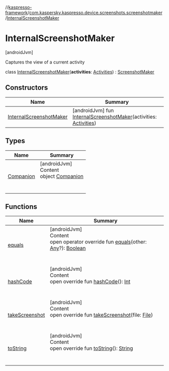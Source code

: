 //[kaspresso-framework](../../index.md)/[com.kaspersky.kaspresso.device.screenshots.screenshotmaker](../index.md)/[InternalScreenshotMaker](index.md)



# InternalScreenshotMaker  
 [androidJvm] 

Captures the view of a current activity

class [InternalScreenshotMaker](index.md)(**activities**: [Activities](../../com.kaspersky.kaspresso.device.activities/-activities/index.md)) : [ScreenshotMaker](../-screenshot-maker/index.md)   


## Constructors  
  
|  Name|  Summary| 
|---|---|
| [InternalScreenshotMaker](-internal-screenshot-maker.md)|  [androidJvm] fun [InternalScreenshotMaker](-internal-screenshot-maker.md)(activities: [Activities](../../com.kaspersky.kaspresso.device.activities/-activities/index.md))   <br>


## Types  
  
|  Name|  Summary| 
|---|---|
| [Companion](-companion/index.md)| [androidJvm]  <br>Content  <br>object [Companion](-companion/index.md)  <br><br><br>


## Functions  
  
|  Name|  Summary| 
|---|---|
| [equals](https://kotlinlang.org/api/latest/jvm/stdlib/kotlin/-any/equals.html)| [androidJvm]  <br>Content  <br>open operator override fun [equals](https://kotlinlang.org/api/latest/jvm/stdlib/kotlin/-any/equals.html)(other: [Any](https://kotlinlang.org/api/latest/jvm/stdlib/kotlin/-any/index.html)?): [Boolean](https://kotlinlang.org/api/latest/jvm/stdlib/kotlin/-boolean/index.html)  <br><br><br>
| [hashCode](https://kotlinlang.org/api/latest/jvm/stdlib/kotlin/-any/hash-code.html)| [androidJvm]  <br>Content  <br>open override fun [hashCode](https://kotlinlang.org/api/latest/jvm/stdlib/kotlin/-any/hash-code.html)(): [Int](https://kotlinlang.org/api/latest/jvm/stdlib/kotlin/-int/index.html)  <br><br><br>
| [takeScreenshot](take-screenshot.md)| [androidJvm]  <br>Content  <br>open override fun [takeScreenshot](take-screenshot.md)(file: [File](https://developer.android.com/reference/kotlin/java/io/File.html))  <br><br><br>
| [toString](https://kotlinlang.org/api/latest/jvm/stdlib/kotlin/-any/to-string.html)| [androidJvm]  <br>Content  <br>open override fun [toString](https://kotlinlang.org/api/latest/jvm/stdlib/kotlin/-any/to-string.html)(): [String](https://kotlinlang.org/api/latest/jvm/stdlib/kotlin/-string/index.html)  <br><br><br>


